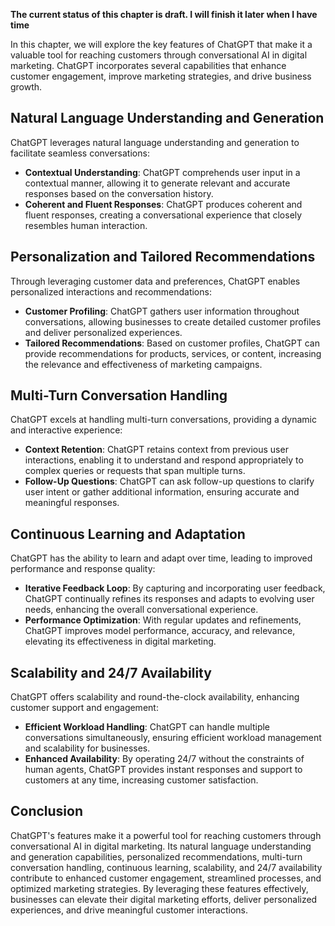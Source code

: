**The current status of this chapter is draft. I will finish it later when I have time**

In this chapter, we will explore the key features of ChatGPT that make it a valuable tool for reaching customers through conversational AI in digital marketing. ChatGPT incorporates several capabilities that enhance customer engagement, improve marketing strategies, and drive business growth.

Natural Language Understanding and Generation
---------------------------------------------

ChatGPT leverages natural language understanding and generation to facilitate seamless conversations:

* **Contextual Understanding**: ChatGPT comprehends user input in a contextual manner, allowing it to generate relevant and accurate responses based on the conversation history.
* **Coherent and Fluent Responses**: ChatGPT produces coherent and fluent responses, creating a conversational experience that closely resembles human interaction.

Personalization and Tailored Recommendations
--------------------------------------------

Through leveraging customer data and preferences, ChatGPT enables personalized interactions and recommendations:

* **Customer Profiling**: ChatGPT gathers user information throughout conversations, allowing businesses to create detailed customer profiles and deliver personalized experiences.
* **Tailored Recommendations**: Based on customer profiles, ChatGPT can provide recommendations for products, services, or content, increasing the relevance and effectiveness of marketing campaigns.

Multi-Turn Conversation Handling
--------------------------------

ChatGPT excels at handling multi-turn conversations, providing a dynamic and interactive experience:

* **Context Retention**: ChatGPT retains context from previous user interactions, enabling it to understand and respond appropriately to complex queries or requests that span multiple turns.
* **Follow-Up Questions**: ChatGPT can ask follow-up questions to clarify user intent or gather additional information, ensuring accurate and meaningful responses.

Continuous Learning and Adaptation
----------------------------------

ChatGPT has the ability to learn and adapt over time, leading to improved performance and response quality:

* **Iterative Feedback Loop**: By capturing and incorporating user feedback, ChatGPT continually refines its responses and adapts to evolving user needs, enhancing the overall conversational experience.
* **Performance Optimization**: With regular updates and refinements, ChatGPT improves model performance, accuracy, and relevance, elevating its effectiveness in digital marketing.

Scalability and 24/7 Availability
---------------------------------

ChatGPT offers scalability and round-the-clock availability, enhancing customer support and engagement:

* **Efficient Workload Handling**: ChatGPT can handle multiple conversations simultaneously, ensuring efficient workload management and scalability for businesses.
* **Enhanced Availability**: By operating 24/7 without the constraints of human agents, ChatGPT provides instant responses and support to customers at any time, increasing customer satisfaction.

Conclusion
----------

ChatGPT's features make it a powerful tool for reaching customers through conversational AI in digital marketing. Its natural language understanding and generation capabilities, personalized recommendations, multi-turn conversation handling, continuous learning, scalability, and 24/7 availability contribute to enhanced customer engagement, streamlined processes, and optimized marketing strategies. By leveraging these features effectively, businesses can elevate their digital marketing efforts, deliver personalized experiences, and drive meaningful customer interactions.
